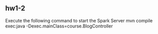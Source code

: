 hw1-2
-----

Execute the following command to start the Spark Server
mvn compile exec:java -Dexec.mainClass=course.BlogController
